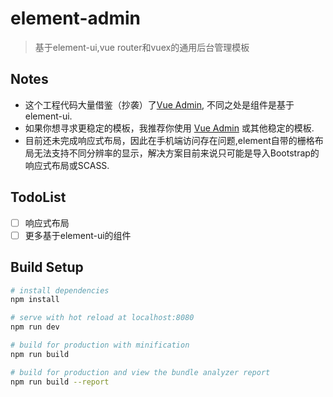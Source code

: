 # element-admin

> 基于element-ui,vue router和vuex的通用后台管理模板

## Notes
* 这个工程代码大量借鉴（抄袭）了[Vue Admin](https://github.com/vue-bulma/vue-admin), 不同之处是组件是基于element-ui.
* 如果你想寻求更稳定的模板，我推荐你使用 [Vue Admin](https://github.com/vue-bulma/vue-admin) 或其他稳定的模板.
* 目前还未完成响应式布局，因此在手机端访问存在问题,element自带的栅格布局无法支持不同分辨率的显示，解决方案目前来说只可能是导入Bootstrap的响应式布局或SCASS.

## TodoList
- [ ] 响应式布局
- [ ] 更多基于element-ui的组件

## Build Setup

``` bash
# install dependencies
npm install

# serve with hot reload at localhost:8080
npm run dev

# build for production with minification
npm run build

# build for production and view the bundle analyzer report
npm run build --report
```
